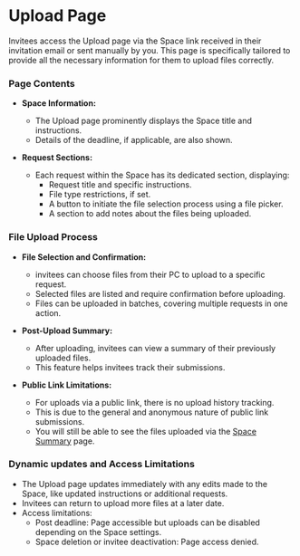 # Upload Page

Invitees access the Upload page via the Space link received in their invitation email or sent manually by you. This page is specifically tailored to provide all the necessary information for them to upload files correctly.

### Page Contents

- **Space Information:**
  - The Upload page prominently displays the Space title and instructions.
  - Details of the deadline, if applicable, are also shown.

- **Request Sections:**
  - Each request within the Space has its dedicated section, displaying:
    - Request title and specific instructions.
    - File type restrictions, if set.
    - A button to initiate the file selection process using a file picker.
    - A section to add notes about the files being uploaded.

### File Upload Process

- **File Selection and Confirmation:**
  - invitees can choose files from their PC to upload to a specific request.
  - Selected files are listed and require confirmation before uploading.
  - Files can be uploaded in batches, covering multiple requests in one action.

- **Post-Upload Summary:**
  - After uploading, invitees can view a summary of their previously uploaded files.
  - This feature helps invitees track their submissions.

- **Public Link Limitations:**
  - For uploads via a public link, there is no upload history tracking.
  - This is due to the general and anonymous nature of public link submissions.
  - You will still be able to see the files uploaded via the [Space Summary](pages/space-summary-page) page.


### Dynamic updates and Access Limitations
  - The Upload page updates immediately with any edits made to the Space, like updated instructions or additional requests.
  - Invitees can return to upload more files at a later date.
  - Access limitations:
    - Post deadline: Page accessible but uploads can be disabled depending on the Space settings.
    - Space deletion or invitee deactivation: Page access denied.